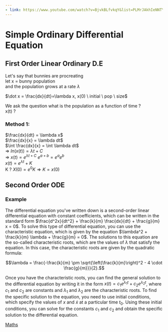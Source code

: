 ```yaml
---
- link: https://www.youtube.com/watch?v=BjvkBLfvkqY&list=PLMrJAkhIeNNTYaOnVI3QpH7jgULnAmvPA&index=4  
---
```


# Simple Ordinary Differential Equation

## First Order Linear Ordinary D.E
Let's say that bunnies are procreating \
let x = bunny population \
and the population grows at a rate $\lambda$

$\dot x = \frac{dx}{dt}=\lambda x, x(0) \ initial \ pop \ size$

We ask the question what is the population as a function of time ? \
x(t) ?

### Method 1:
$\frac{dx}{dt} = \lambda x$\
$\frac{dx}{x} = \lambda dt$\
$\int \frac{dx}{x} = \int \lambda dt$\
=> $ln(x(t)) = \lambda t + C$\
=> $x(t) = e^{\lambda t + C}$   $e^{a+b}=e^{a}e^{b}$\
   $x(t) = e^{\lambda t}+K$\
K ?
$X(0) = e^0K \Rightarrow K = x(0)$

## Second Order ODE

### Example
The differential equation you've written down is a second-order linear differential equation with constant coefficients, which can be written in the standard form $\frac{d^2x}{dt^2} + \frac{k}{m} \frac{dx}{dt} + \frac{g}{m} x = 0$. To solve this type of differential equation, you can use the characteristic equation, which is given by the equation $\lambda^2 + \frac{k}{m} \lambda + \frac{g}{m} = 0$. The solutions to this equation are the so-called characteristic roots, which are the values of $\lambda$ that satisfy the equation. In this case, the characteristic roots are given by the quadratic formula:

$$\lambda = \frac{-\frac{k}{m} \pm \sqrt{\left(\frac{k}{m}\right)^2 - 4 \cdot \frac{g}{m}}}{2}.$$

Once you have the characteristic roots, you can find the general solution to the differential equation by writing it in the form $x(t) = c_1 e^{\lambda_1 t} + c_2 e^{\lambda_2 t}$, where $c_1$ and $c_2$ are constants and $\lambda_1$ and $\lambda_2$ are the characteristic roots. To find the specific solution to the equation, you need to use initial conditions, which specify the values of $x$ and $\dot{x}$ at a particular time $t_0$. Using these initial conditions, you can solve for the constants $c_1$ and $c_2$ and obtain the specific solution to the differential equation.

[Maths](Maths.md)
